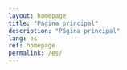 ```yaml
---
layout: homepage
title: "Página principal"
description: "Página principal"
lang: es
ref: homepage
permalink: /es/
---
```

